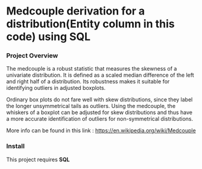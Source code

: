 
# Medcouple derivation for a distribution(Entity column in this code) using SQL

### Project Overview
The medcouple is a robust statistic that measures the skewness of a univariate distribution. It is defined as a scaled median difference of the left and right half of a distribution. Its robustness makes it suitable for identifying outliers in adjusted boxplots.

Ordinary box plots do not fare well with skew distributions, since they label the longer unsymmetrical tails as outliers. Using the medcouple, the whiskers of a boxplot can be adjusted for skew distributions and thus have a more accurate identification of outliers for non-symmetrical distributions.

More info can be found in this link : https://en.wikipedia.org/wiki/Medcouple

### Install
This project requires **SQL**

